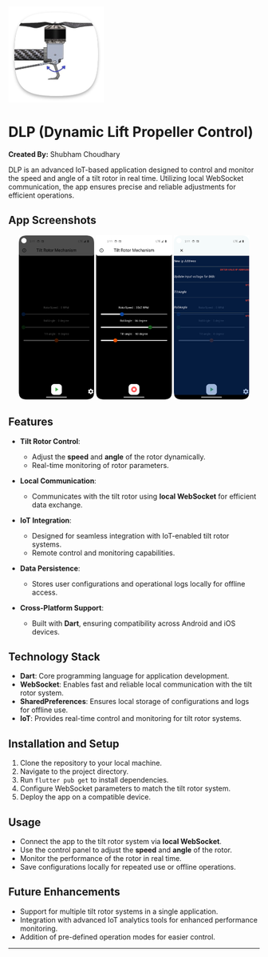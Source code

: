 ![App Icon](android/app/src/main/res/mipmap-xxxhdpi/ic_launcher.png)

# DLP (Dynamic Lift Propeller Control)

**Created By:** Shubham Choudhary  


DLP is an advanced IoT-based application designed to control and monitor the speed and angle of a tilt rotor in real time. Utilizing local WebSocket communication, the app ensures precise and reliable adjustments for efficient operations.

App Screenshots
--------
<p align="center">
  <img src="App_ss/1.png" width="30%" />
  <img src="App_ss/2.png" width="30%" />
  <img src="App_ss/3.png" width="30%" />
</p>

## Features

- **Tilt Rotor Control**:
  - Adjust the **speed** and **angle** of the rotor dynamically.
  - Real-time monitoring of rotor parameters.

- **Local Communication**:
  - Communicates with the tilt rotor using **local WebSocket** for efficient data exchange.

- **IoT Integration**:
  - Designed for seamless integration with IoT-enabled tilt rotor systems.
  - Remote control and monitoring capabilities.

- **Data Persistence**:
  - Stores user configurations and operational logs locally for offline access.

- **Cross-Platform Support**:
  - Built with **Dart**, ensuring compatibility across Android and iOS devices.

## Technology Stack

- **Dart**: Core programming language for application development.
- **WebSocket**: Enables fast and reliable local communication with the tilt rotor system.
- **SharedPreferences**: Ensures local storage of configurations and logs for offline use.
- **IoT**: Provides real-time control and monitoring for tilt rotor systems.

## Installation and Setup

1. Clone the repository to your local machine.
2. Navigate to the project directory.
3. Run `flutter pub get` to install dependencies.
4. Configure WebSocket parameters to match the tilt rotor system.
5. Deploy the app on a compatible device.

## Usage

- Connect the app to the tilt rotor system via **local WebSocket**.
- Use the control panel to adjust the **speed** and **angle** of the rotor.
- Monitor the performance of the rotor in real time.
- Save configurations locally for repeated use or offline operations.

## Future Enhancements

- Support for multiple tilt rotor systems in a single application.
- Integration with advanced IoT analytics tools for enhanced performance monitoring.
- Addition of pre-defined operation modes for easier control.

---

